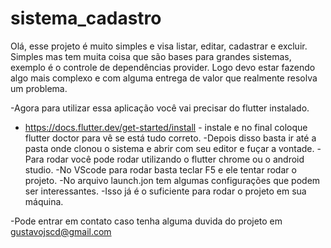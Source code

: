 # sistema_cadastro
 Olá, esse projeto é muito simples e visa listar, editar, cadastrar e excluir. Simples mas tem muita coisa que são bases para grandes sistemas, exemplo é o controle de dependências provider.
 Logo devo estar fazendo algo mais complexo e com alguma entrega de valor que realmente resolva um problema.
 
-Agora para utilizar essa aplicação você vai precisar do flutter instalado.
- https://docs.flutter.dev/get-started/install - instale e no final coloque flutter doctor para vê se está tudo correto.
-Depois disso basta ir até a pasta onde clonou o sistema e abrir com seu editor e fuçar a vontade.
-Para rodar você pode rodar utilizando o flutter chrome ou o android studio.
-No VScode para rodar basta teclar F5 e ele tentar rodar o projeto.
-No arquivo launch.jon tem algumas configurações que podem ser interessantes.
-Isso já é o suficiente para rodar o projeto em sua máquina.
 
-Pode entrar em contato caso tenha alguma duvida do projeto em gustavojscd@gmail.com


